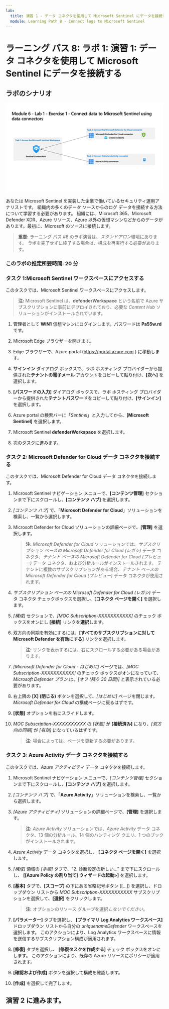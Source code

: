 ```yaml
---
lab:
  title: 演習 1 - データ コネクタを使用して Microsoft Sentinel にデータを接続する
  module: Learning Path 8 - Connect logs to Microsoft Sentinel
---
```


# ラーニング パス 8: ラボ 1: 演習 1: データ コネクタを使用して Microsoft Sentinel にデータを接続する

## ラボのシナリオ

![ラボの概要。](../Media/SC-200-Lab_Diagrams_Mod6_L1_Ex1.png)

あなたは Microsoft Sentinel を実装した企業で働いているセキュリティ運用アナリストです。 組織内の多くのデータ ソースからのログ データを接続する方法について学習する必要があります。 組織には、Microsoft 365、Microsoft Defender XDR、Azure リソース、Azure 以外の仮想マシンなどからのデータがあります。最初に、Microsoft のソースに接続します。

>**重要:** ラーニング パス #8 のラボ演習は、*スタンドアロン*環境にあります。 ラボを完了せずに終了する場合は、構成を再実行する必要があります。

### このラボの推定所要時間: 20 分

### タスク 1:Microsoft Sentinel ワークスペースにアクセスする

このタスクでは、Microsoft Sentinel ワークスペースにアクセスします。

>**注:** Microsoft Sentinel は、**defenderWorkspace** という名前で Azure サブスクリプションに事前にデプロイされており、必要な *Content Hub* ソリューションがインストールされています。

1. 管理者として **WIN1** 仮想マシンにログインします。パスワードは **Pa55w.rd** です。  

1. Microsoft Edge ブラウザーを開きます。

1. Edge ブラウザーで、Azure portal (<https://portal.azure.com> ) に移動します。

1. **サインイン** ダイアログ ボックスで、ラボ ホスティング プロバイダーから提供された**テナントの電子メール** アカウントをコピーして貼り付け、**[次へ]** を選択します。

1. **[パスワードの入力]** ダイアログ ボックスで、ラボ ホスティング プロバイダーから提供された**テナントパスワード**をコピーして貼り付け、**[サインイン]** を選択します。

1. Azure portal の検索バーに「*Sentinel*」と入力してから、**[Microsoft Sentinel]** を選択します。

1. Microsoft Sentinel **defenderWorkspace** を選択します。

1. 次のタスクに進みます。

### タスク 2: Microsoft Defender for Cloud データ コネクタを接続する

このタスクでは、Microsoft Defender for Cloud データ コネクタを接続します。

1. Microsoft Sentinel ナビゲーション メニューで、**[コンテンツ管理]** セクションまで下にスクロールし、**[コンテンツ ハブ]** を選択します。

1. *[コンテンツ ハブ]* で、「**Microsoft Defender for Cloud**」ソリューションを検索し、一覧から選択します。

1. Microsoft Defender for Cloud ソリューションの詳細ページで、**[管理]** を選択します。

    >**注:** *Microsoft Defender for Cloud* ソリューションでは、*サブスクリプション ベースの Microsoft Defender for Cloud (レガシ)* データ コネクタ、*テナント ベースの Microsoft Defender for Cloud (プレビュー)* データ コネクタ、および分析ルールがインストールされます。 テナントに複数のサブスクリプションがある場合、*テナント ベースの Microsoft Defender for Cloud (プレビュー)* データ コネクタが使用されます。

1. *サブスクリプション ベースの Microsoft Defender for Cloud (レガシ)* データ コネクタ チェックボックスを選択し、**[コネクタ ページを開く]** を選択します。

1. *[構成]* セクションで、*[MOC Subscription-XXXXXXXXXXX]* のチェック ボックスをオンにし **[接続]** リンクを**選択**します。

1. 双方向の同期を有効にするには、**[すべてのサブスクリプションに対して Microsoft Defender を有効にする]** リンクを選択します。

    >**注:** リンクを表示するには、右にスクロールする必要がある場合があります。

1. *[Microsoft Defender for Cloud - はじめに]* ページでは、*[MOC Subscription-XXXXXXXXXXX]* のチェック ボックスがオンになっていて、*Microsoft Defender プラン* は、*[オフ (残り 30 日間)]* と表示されている必要があります。

1. 右上隅の **[X] (閉じる)** ボタンを選択して、*[はじめに]* ページを閉じます。 *Microsoft Defender for Cloud* の構成ページに戻るはずです。

1. **[状態]** オプションを右にスライドします。

1. *MOC Subscription-XXXXXXXXXXX* の *[状態]* が **[接続済み]** になり、*[双方向の同期]* が *[有効]* になっているはずです。

    >**注:** 場合によっては、ページを更新する必要があります。

### タスク 3: Azure Activity データ コネクタを接続する

このタスクでは、*Azure アクティビティ* データ コネクタを接続します。

1. Microsoft Sentinel ナビゲーション メニューで、*[コンテンツ管理]* セクションまで下にスクロールし、**[コンテンツ ハブ]** を選択します。

1. *[コンテンツ ハブ]* で、「**Azure Activity**」ソリューションを検索し、一覧から選択します。

1. *[Azure アクティビティ]* ソリューションの詳細ページで、**[管理]** を選択します。

    >**注:** *Azure Activity* ソリューションでは、*Azure Activity* データ コネクタ、13 個の分析ルール、14 個のハンティング クエリ、1 つのブックがインストールされます。

1. *Azure Activity* データ コネクタを選択し、 **[コネクタ ページを開く]** を選択します。

1. *[構成]* 領域の *[手順]* タブで、"2. 診断設定の新しい..." まで下にスクロールし、 **[[Azure Policy の割り当て] ウィザードの起動>]** を選択します。

1. **[基本]** タブで、**[スコープ]** の下にある省略記号ボタン ([...]) を選択し、ドロップダウン リストから *MOC Subscription-XXXXXXXXXXX* サブスクリプションを選択して、**[選択]** をクリックします。

    >**注:** オプションのリソース グループを選択*しないでください*。

1. **[パラメーター]** タブを選択し、 **[プライマリ Log Analytics ワークスペース]** ドロップダウン リストから自分の *uniquenameDefender* ワークスペースを選択します。 このアクションにより、Log Analytics ワークスペースに情報を送信するサブスクリプション構成が適用されます。

1. **[修復]** タブを選択し、 **[修復タスクを作成する]** チェック ボックスをオンにします。 このアクションにより、既存の Azure リソースにポリシーが適用されます。

1. **[確認および作成]** ボタンを選択して構成を確認します。

1. **[作成]** を選択して完了します。

## 演習 2 に進みます。
